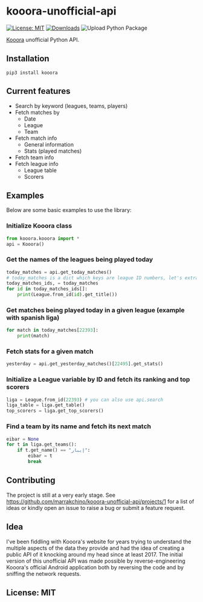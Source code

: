 # kooora-unofficial-api
[![License: MIT](https://img.shields.io/badge/License-MIT-red.svg)](https://opensource.org/licenses/MIT)
[![Downloads](https://pepy.tech/badge/kooora)](https://pepy.tech/project/kooora)
![Upload Python Package](https://github.com/marrakchino/kooora-unofficial-api/workflows/Upload%20Python%20Package/badge.svg)

[Kooora](kooora.com) unofficial Python API.

## Installation
`pip3 install kooora`

## Current features
* Search by keyword (leagues, teams, players)
* Fetch matches by
    * Date
    * League
    * Team
* Fetch match info
    * General information
    * Stats (played matches)
* Fetch team info
* Fetch league info   
    * League table
    * Scorers

## Examples

Below are some basic examples to use the library:

### Initialize Kooora class
```python
from kooora.kooora import *
api = Kooora()
```

### Get the names of the leagues being played today
```python
today_matches = api.get_today_matches()
# today_matches is a dict which keys are league ID numbers, let's extract the IDs
today_matches_ids, = today_matches
for id in today_matches_ids[]:
    print(League.from_id(id).get_title())
```

### Get matches being played today in a given league (example with spanish liga)
```python
for match in today_matches[22393]:
    print(match)
```

### Fetch stats for a given match
```python
yesterday = api.get_yesterday_matches()[22495].get_stats()
```

### Initialize a League variable by ID and fetch its ranking and top scorers
```python
liga = League.from_id(22393) # you can also use api.search
liga_table = liga.get_table()
top_scorers = liga.get_top_scorers()
```

### Find a team by its name and fetch its next match
```python
eibar = None
for t in liga.get_teams():
    if t.get_name() == "إيبار":
        eibar = t
        break
```

## Contributing
The project is still at a very early stage.
See https://github.com/marrakchino/kooora-unofficial-api/projects/1 for a list 
of ideas or kindly open an issue to raise a bug or submit a feature request.

## Idea 
I've been fiddling with Kooora's website for years trying to understand
the multiple aspects of the data they provide and had the idea of creating a public
API of it knocking around my head since at least 2017. The initial version of this
unofficial API was made possible by reverse-engineering Kooora's official Android
application both by reversing the code and by sniffing the network requests.

## License: MIT
